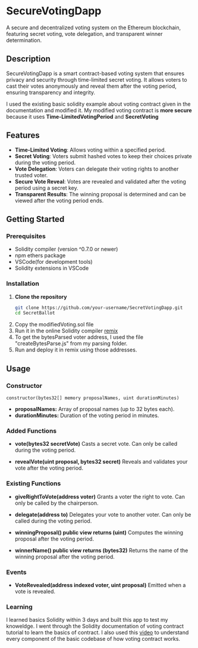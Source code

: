 # SecureVotingDapp

A secure and decentralized voting system on the Ethereum blockchain, featuring secret voting, vote delegation, and transparent winner determination.

## Description

SecureVotingDapp is a smart contract-based voting system that ensures privacy and security through time-limited secret voting. It allows voters to cast their votes anonymously and reveal them after the voting period, ensuring transparency and integrity.

I used the existing basic solidity example about voting contract given in the documentation and modified it. My modified voting contract is **more secure** because it uses **Time-LimitedVotingPeriod** and **SecretVoting**
 

## Features

- **Time-Limited Voting**: Allows voting within a specified period.
- **Secret Voting**: Voters submit hashed votes to keep their choices private during the voting period.
- **Vote Delegation**: Voters can delegate their voting rights to another trusted voter.
- **Secure Vote Reveal**: Votes are revealed and validated after the voting period using a secret key.
- **Transparent Results**: The winning proposal is determined and can be viewed after the voting period ends.

## Getting Started

### Prerequisites

- Solidity compiler (version ^0.7.0 or newer)
- npm ethers package
- VSCode(for development tools)
- Solidity extensions in VSCode

### Installation

1. **Clone the repository**
   ```bash
   git clone https://github.com/your-username/SecretVotingDapp.git
   cd SecretBallot
2. Copy the modifiedVoting.sol file
3. Run it in the online Solidity compiler [remix](https://remix.ethereum.org/)
4. To get the bytesParsed voter address, I used the file "createBytesParse.js" from my parsing folder.
5. Run and deploy it in remix using those addresses.

## Usage

### Constructor

```
constructor(bytes32[] memory proposalNames, uint durationMinutes)
```
* **proposalNames:**  Array of proposal names (up to 32 bytes each).
* **durationMinutes:** Duration of the voting period in minutes.


### Added Functions

    
*   **vote(bytes32 secretVote)** Casts a secret vote. Can only be called during the voting period.
    
*   **revealVote(uint proposal, bytes32 secret)** Reveals and validates your vote after the voting period.
    

    
### Existing Functions
*   **giveRightToVote(address voter)** Grants a voter the right to vote. Can only be called by the chairperson.
    
*   **delegate(address to)** Delegates your vote to another voter. Can only be called during the voting period.

*   **winningProposal() public view returns (uint)** Computes the winning proposal after the voting period.
    
*   **winnerName() public view returns (bytes32)** Returns the name of the winning proposal after the voting period.

### Events

*   **VoteRevealed(address indexed voter, uint proposal)** Emitted when a vote is revealed.

### Learning
I learned basics Solidity within 3 days and built this app to test my knoweldge. I went through the Solidity documentation of voting contract tutorial to learn the basics of contract. I also used this [video](https://www.youtube.com/watch?v=GB3hiiNNDjk) to understand every component of the basic codebase of how voting contract works.
